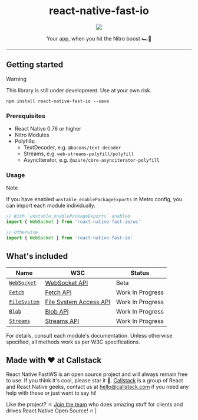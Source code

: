 <div align="center">
  <h1>react-native-fast-io</h1>
</div>

<p align="center">
  <img src="https://media1.tenor.com/m/7Ienx0j5cqoAAAAC/fast-and.gif" />
</p>

<p align="center">
  Your app, when you hit the Nitro boost 🏎️💨
</p>


---

## Getting started

> [!WARNING]
> This library is still under development. Use at your own risk.

```
npm install react-native-fast-io --save
```

### Prerequisites

- React Native 0.76 or higher
- Nitro Modules
- Polyfills:
  - TextDecoder, e.g. `@bacons/text-decoder`
  - Streams, e.g. `web-streams-polyfill/polyfill`
  - AsyncIterator, e.g. `@azure/core-asynciterator-polyfill`

### Usage

> [!NOTE]
> If you have enabled `unstable_enablePackageExports` in Metro config, you can import each module individually.

```ts
// With `unstable_enablePackageExports` enabled
import { WebSocket } from 'react-native-fast-io/ws'

// Otherwise
import { WebSocket } from 'react-native-fast-io'
```

## What's included

| Name | W3C | Status |
|------|-----|--------|
| [`WebSocket`](docs/ws.md) | [WebSocket API](https://websockets.spec.whatwg.org/) | Beta |
| [`Fetch`](docs/fetch.md) | [Fetch API](https://fetch.spec.whatwg.org/) | Work In Progress |
| [`FileSystem`](docs/fs.md) | [File System Access API](https://wicg.github.io/file-system-access/) | Work In Progress |
| [`Blob`](docs/blob.md) | [Blob API](https://w3c.github.io/FileAPI/#blob-section) | Work In Progress |
| [`Streams`](docs/streams.md) | [Streams API](https://streams.spec.whatwg.org/) | Work In Progress |

For details, consult each module's documentation. Unless otherwise specified, all methods work as per W3C specifications.

## Made with ❤️ at Callstack

React Native FastWS is an open source project and will always remain free to use. If you think it's cool, please star it 🌟. [Callstack](https://callstack.com) is a group of React and React Native geeks, contact us at [hello@callstack.com](mailto:hello@callstack.com) if you need any help with these or just want to say hi!

Like the project? ⚛️ [Join the team](https://callstack.com/careers/?utm_campaign=Senior_RN&utm_source=github&utm_medium=readme) who does amazing stuff for clients and drives React Native Open Source! 🔥                      |

